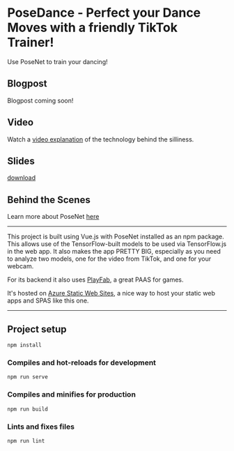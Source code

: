 # PoseDance - Perfect your Dance Moves with a friendly TikTok Trainer!

Use PoseNet to train your dancing!

## Blogpost

Blogpost coming soon!

## Video 

Watch a [video explanation](https://www.dropbox.com/s/ccog8uz0tzk10mv/posedance.mp4?dl=0) of the technology behind the silliness.

## Slides

[download](posedance.pptx)

## Behind the Scenes

Learn more about PoseNet [here](https://github.com/tensorflow/tfjs-models/tree/master/posenet/demos)

---

This project is built using Vue.js with PoseNet installed as an npm package. This allows use of the TensorFlow-built models to be used via TensorFlow.js in the web app. It also makes the app PRETTY BIG, especially as you need to analyze two models, one for the video from TikTok, and one for your webcam.

For its backend it also uses [PlayFab](https://playfab.com), a great PAAS for games.

It's hosted on [Azure Static Web Sites](https://aka.ms/trystaticwebapps), a nice way to host your static web apps and SPAS like this one.

---

## Project setup
```
npm install
```

### Compiles and hot-reloads for development
```
npm run serve
```

### Compiles and minifies for production
```
npm run build
```

### Lints and fixes files
```
npm run lint
```


